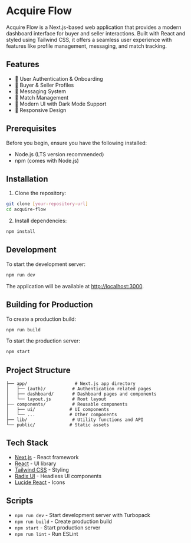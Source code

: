 # Acquire Flow

Acquire Flow is a Next.js-based web application that provides a modern dashboard interface for buyer and seller interactions. Built with React and styled using Tailwind CSS, it offers a seamless user experience with features like profile management, messaging, and match tracking.

## Features

- 🔐 User Authentication & Onboarding
- 👤 Buyer & Seller Profiles
- 💬 Messaging System
- 🤝 Match Management
- 🎨 Modern UI with Dark Mode Support
- 📱 Responsive Design

## Prerequisites

Before you begin, ensure you have the following installed:
- Node.js (LTS version recommended)
- npm (comes with Node.js)

## Installation

1. Clone the repository:
```bash
git clone [your-repository-url]
cd acquire-flow
```

2. Install dependencies:
```bash
npm install
```

## Development

To start the development server:

```bash
npm run dev
```

The application will be available at [http://localhost:3000](http://localhost:3000).

## Building for Production

To create a production build:

```bash
npm run build
```

To start the production server:

```bash
npm start
```

## Project Structure

```
├── app/                  # Next.js app directory
│   ├── (auth)/          # Authentication related pages
│   ├── dashboard/       # Dashboard pages and components
│   └── layout.js        # Root layout
├── components/          # Reusable components
│   ├── ui/             # UI components
│   └── ...             # Other components
├── lib/                 # Utility functions and API
└── public/             # Static assets
```

## Tech Stack

- [Next.js](https://nextjs.org/) - React framework
- [React](https://reactjs.org/) - UI library
- [Tailwind CSS](https://tailwindcss.com/) - Styling
- [Radix UI](https://www.radix-ui.com/) - Headless UI components
- [Lucide React](https://lucide.dev/) - Icons

## Scripts

- `npm run dev` - Start development server with Turbopack
- `npm run build` - Create production build
- `npm start` - Start production server
- `npm run lint` - Run ESLint
